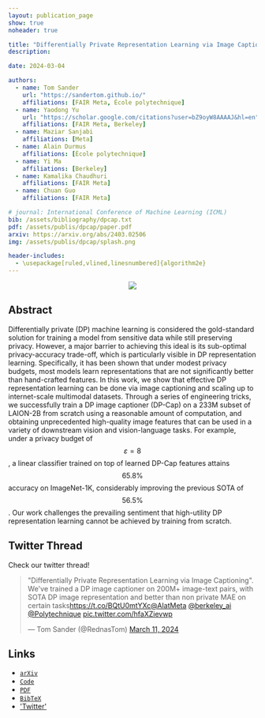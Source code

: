 ```yaml
---
layout: publication_page
show: true
noheader: true

title: "Differentially Private Representation Learning via Image Captioning"
description: 

date: 2024-03-04

authors:
  - name: Tom Sander
    url: "https://sandertom.github.io/"
    affiliations: [FAIR Meta, École polytechnique]
  - name: Yaodong Yu
    url: "https://scholar.google.com/citations?user=bZ9oyW8AAAAJ&hl=en"
    affiliations: [FAIR Meta, Berkeley]
  - name: Maziar Sanjabi
    affiliations: [Meta]
  - name: Alain Durmus
    affiliations: [École polytechnique]
  - name: Yi Ma
    affiliations: [Berkeley]
  - name: Kamalika Chaudhuri
    affiliations: [FAIR Meta]
  - name: Chuan Guo
    affiliations: [FAIR Meta]

# journal: International Conference of Machine Learning (ICML)
bib: /assets/bibliography/dpcap.txt
pdf: /assets/publis/dpcap/paper.pdf 
arxiv: https://arxiv.org/abs/2403.02506
img: /assets/publis/dpcap/splash.png

header-includes:
  - \usepackage[ruled,vlined,linesnumbered]{algorithm2e}
---
```


<!-- center -->
<p align="center">
  <img src="{{page.img}}" class="img-fluid thumbnail mt-2" style="max-width: 75%;">
</p>

## Abstract

Differentially private (DP) machine learning is considered the gold-standard solution for training a model from sensitive data while still preserving privacy. However, a major barrier to achieving this ideal is its sub-optimal privacy-accuracy trade-off, which is particularly visible in DP representation learning. Specifically, it has been shown that under modest privacy budgets, most models learn representations that are not significantly better than hand-crafted features. In this work, we show that effective DP representation learning can be done via image captioning and scaling up to internet-scale multimodal datasets. Through a series of engineering tricks, we successfully train a DP image captioner (DP-Cap) on a 233M subset of LAION-2B from scratch using a reasonable amount of computation, and obtaining unprecedented high-quality image features that can be used in a variety of downstream vision and vision-language tasks.  For example, under a privacy budget of $$\varepsilon=8$$, a linear classifier trained on top of learned DP-Cap features attains $$65.8\%$$ accuracy on ImageNet-1K, considerably improving the previous SOTA of $$56.5\%$$. Our work challenges the prevailing sentiment that high-utility DP representation learning cannot be achieved by training from scratch.
  
## Twitter Thread

Check our twitter thread!

<blockquote class="twitter-tweet"><p lang="en" dir="ltr">&quot;Differentially Private Representation Learning via Image Captioning&quot;. We&#39;ve trained a DP image captioner on 200M+ image-text pairs, with SOTA DP image representation and better than non private MAE on certain tasks<a href="https://t.co/BQtU0mtYXc">https://t.co/BQtU0mtYXc</a><a href="https://twitter.com/AIatMeta?ref_src=twsrc%5Etfw">@AIatMeta</a> <a href="https://twitter.com/berkeley_ai?ref_src=twsrc%5Etfw">@berkeley_ai</a> <a href="https://twitter.com/Polytechnique?ref_src=twsrc%5Etfw">@Polytechnique</a> <a href="https://t.co/hfaXZievwp">pic.twitter.com/hfaXZievwp</a></p>&mdash; Tom Sander (@RednasTom) <a href="https://twitter.com/RednasTom/status/1767083465843851384?ref_src=twsrc%5Etfw">March 11, 2024</a></blockquote> <script async src="https://platform.twitter.com/widgets.js" charset="utf-8"></script>

<!-- <img src="/assets/publis/tan/poster.png" class="img-fluid thumbnail mt-2" alt="Overview. Total Amount of Noise (TAN) for performance improvement under differential privacy constraing."> --> 


<!-- ## Video

<p align="center"><iframe width="560" height="315" src="" title="YouTube video player" frameborder="0" allow="accelerometer; autoplay; clipboard-write; encrypted-media; gyroscope; picture-in-picture" allowfullscreen></iframe></p> -->

## Links

- [`arXiv`]({{page.arxiv}})
- [`Code`]({{page.code}})
- [`PDF`]({{page.pdf}})
- [`BibTeX`]({{page.bib}})
- ['Twitter'](https://x.com/RednasTom/status/1767083465843851384?s=20)

